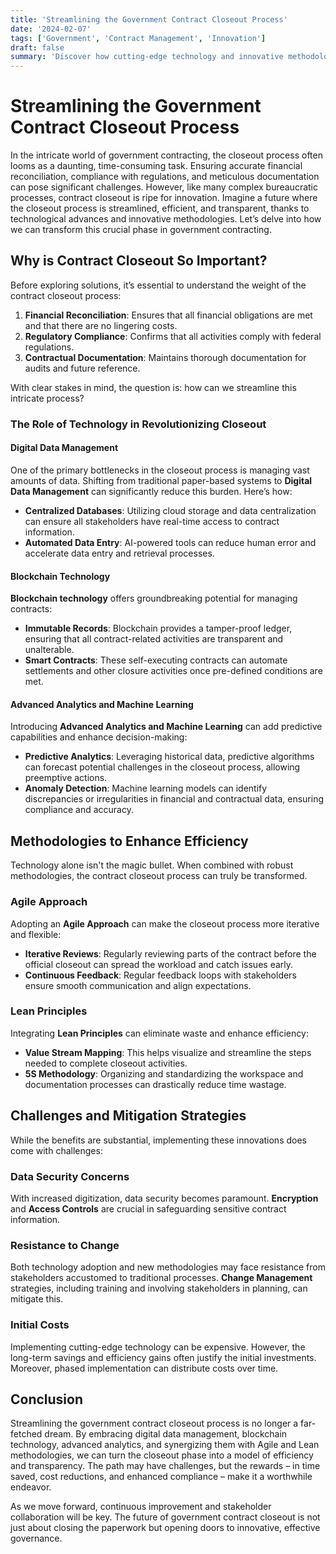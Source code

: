 ```yaml
---
title: 'Streamlining the Government Contract Closeout Process'
date: '2024-02-07'
tags: ['Government', 'Contract Management', 'Innovation']
draft: false
summary: 'Discover how cutting-edge technology and innovative methodologies can revolutionize the government contract closeout process, ensuring efficiency, transparency, and cost-effectiveness.'
---
```


# Streamlining the Government Contract Closeout Process

In the intricate world of government contracting, the closeout process often looms as a daunting, time-consuming task. Ensuring accurate financial reconciliation, compliance with regulations, and meticulous documentation can pose significant challenges. However, like many complex bureaucratic processes, contract closeout is ripe for innovation. Imagine a future where the closeout process is streamlined, efficient, and transparent, thanks to technological advances and innovative methodologies. Let’s delve into how we can transform this crucial phase in government contracting.

## Why is Contract Closeout So Important?

Before exploring solutions, it’s essential to understand the weight of the contract closeout process:

1. **Financial Reconciliation**: Ensures that all financial obligations are met and that there are no lingering costs.
2. **Regulatory Compliance**: Confirms that all activities comply with federal regulations.
3. **Contractual Documentation**: Maintains thorough documentation for audits and future reference.

With clear stakes in mind, the question is: how can we streamline this intricate process?

### The Role of Technology in Revolutionizing Closeout

#### Digital Data Management

One of the primary bottlenecks in the closeout process is managing vast amounts of data. Shifting from traditional paper-based systems to **Digital Data Management** can significantly reduce this burden. Here’s how:

- **Centralized Databases**: Utilizing cloud storage and data centralization can ensure all stakeholders have real-time access to contract information.
- **Automated Data Entry**: AI-powered tools can reduce human error and accelerate data entry and retrieval processes.

#### Blockchain Technology

**Blockchain technology** offers groundbreaking potential for managing contracts:

- **Immutable Records**: Blockchain provides a tamper-proof ledger, ensuring that all contract-related activities are transparent and unalterable.
- **Smart Contracts**: These self-executing contracts can automate settlements and other closure activities once pre-defined conditions are met.

#### Advanced Analytics and Machine Learning

Introducing **Advanced Analytics and Machine Learning** can add predictive capabilities and enhance decision-making:

- **Predictive Analytics**: Leveraging historical data, predictive algorithms can forecast potential challenges in the closeout process, allowing preemptive actions.
- **Anomaly Detection**: Machine learning models can identify discrepancies or irregularities in financial and contractual data, ensuring compliance and accuracy.

## Methodologies to Enhance Efficiency

Technology alone isn't the magic bullet. When combined with robust methodologies, the contract closeout process can truly be transformed.

### Agile Approach

Adopting an **Agile Approach** can make the closeout process more iterative and flexible:

- **Iterative Reviews**: Regularly reviewing parts of the contract before the official closeout can spread the workload and catch issues early.
- **Continuous Feedback**: Regular feedback loops with stakeholders ensure smooth communication and align expectations.

### Lean Principles

Integrating **Lean Principles** can eliminate waste and enhance efficiency:

- **Value Stream Mapping**: This helps visualize and streamline the steps needed to complete closeout activities.
- **5S Methodology**: Organizing and standardizing the workspace and documentation processes can drastically reduce time wastage.

## Challenges and Mitigation Strategies

While the benefits are substantial, implementing these innovations does come with challenges:

### Data Security Concerns

With increased digitization, data security becomes paramount. **Encryption** and **Access Controls** are crucial in safeguarding sensitive contract information.

### Resistance to Change

Both technology adoption and new methodologies may face resistance from stakeholders accustomed to traditional processes. **Change Management** strategies, including training and involving stakeholders in planning, can mitigate this.

### Initial Costs

Implementing cutting-edge technology can be expensive. However, the long-term savings and efficiency gains often justify the initial investments. Moreover, phased implementation can distribute costs over time.

## Conclusion

Streamlining the government contract closeout process is no longer a far-fetched dream. By embracing digital data management, blockchain technology, advanced analytics, and synergizing them with Agile and Lean methodologies, we can turn the closeout phase into a model of efficiency and transparency. The path may have challenges, but the rewards – in time saved, cost reductions, and enhanced compliance – make it a worthwhile endeavor.

As we move forward, continuous improvement and stakeholder collaboration will be key. The future of government contract closeout is not just about closing the paperwork but opening doors to innovative, effective governance.
